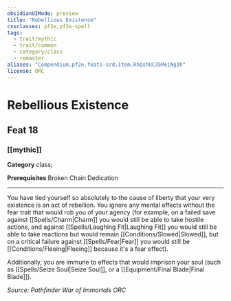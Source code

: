 ```yaml
---
obsidianUIMode: preview
title: "Rebellious Existence"
cssclasses: pf2e,pf2e-spell
tags:
  - trait/mythic
  - trait/common
  - category/class
  - remaster
aliases: "Compendium.pf2e.feats-srd.Item.RhQshUC35MeiNg3h"
license: ORC
---
```

# Rebellious Existence
## Feat 18
### [[mythic]]

**Category** class; 



**Prerequisites** Broken Chain Dedication
* * *
You have tied yourself so absolutely to the cause of liberty that your very existence is an act of rebellion. You ignore any mental effects without the fear trait that would rob you of your agency (for example, on a failed save against [[Spells/Charm|Charm]] you would still be able to take hostile actions, and against [[Spells/Laughing Fit|Laughing Fit]] you would still be able to take reactions but would remain [[Conditions/Slowed|Slowed]], but on a critical failure against [[Spells/Fear|Fear]] you would still be [[Conditions/Fleeing|Fleeing]] because it's a fear effect).

Additionally, you are immune to effects that would imprison your soul (such as [[Spells/Seize Soul|Seize Soul]], or a [[Equipment/Final Blade|Final Blade]]).

*Source: Pathfinder War of Immortals*
*ORC*